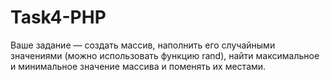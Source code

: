 # Task4-PHP
Ваше задание — создать массив, наполнить его случайными значениями
(можно использовать функцию rand), найти максимальное и минимальное
значение массива и поменять их местами.
